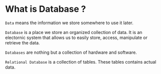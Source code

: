 # What is Database ?

`Data` means the information we store somewhere to use it later.

`Database` is a place we store an organized collection of data.
It is an electornic system that allows us to easily store, access, manipulate or retrieve the data.

`Databases` are nothing but a collection of hardware and software.

`Relational Database` is a collection of tables. These tables contains actual data.


